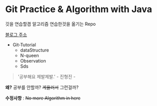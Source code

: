 # Git Practice & Algorithm with Java

깃을 연습할겸 알고리즘 연습한것을 옮기는 Repo

[블로그 주소](https://storyofslacker.tistory.com)


* Git-Tutorial
  * dataStructure
  * N-queen	
  * Observation	
  * Sds
  
> '공부해요 제발제발.' - 진형진 -

**왜?** 공부를 안할까? ~~게을러서~~ 그런걸까?


**수정사항** : ~~No more Algorithm in here~~
